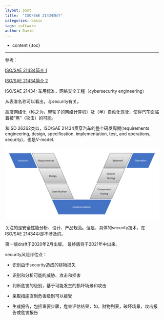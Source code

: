 ```yaml
---
layout: post
title:  "ISO/SAE 21434简介"
categories: basic
tags: software
author: David
---
```


* content
{:toc}

---

参考：

[ISO/SAE 21434简介 1](https://www.security-analyst.org/iso-sae-21434/)

[ISO/SAE 21434简介 2](https://www.perforce.com/blog/qac/ISO-21434-Compliance)

ISO/SAE 21434: 车用标准，网络安全工程（cybersecurity engineering）

从表准名称可以看出，与security有关。

高度网络化（称之为，带轮子的网络计算机）及（半）自动化驾驶，使得汽车面临着被“黑”（攻击）的可能。

和ISO 26262类似，ISO/SAE 21434贯穿汽车的整个研发周期(requirements engineering, design, specification, implementation, test, and operations, security)，也是V-model.

![AMBA bus version](https://github.com/titron/titron.github.io/raw/master/img/2020-12-09-ISO_SAE21434_V_Model.png)

关注的是安全性能分析、设计、产品规范。但是，具体的security技术，在ISO/SAE 21434中是不涉及的。

第一版draft于2020年2月出版。
最终版将于2021年中出来。

security风险评估点：

* 识别由于security造成的财物损失

* 识别和分析可能的威胁、攻击和损害

* 判断危害的级别，基于可能发生的损坏场景和攻击

* 采取措施直到危害级别可以接受

* 生成报告，包括重要步骤，危害评估结果，如，财物列表，破坏场景，攻击报告或危害报告

